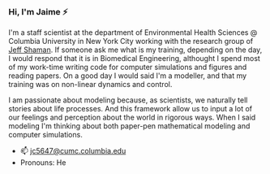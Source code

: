 ### Hi, I'm Jaime ⚡

I'm a staff scientist at the department of Environmental Health Sciences @ Columbia University in New York City working with the research group of [Jeff Shaman](https://blogs.cuit.columbia.edu/jls106/). If someone ask me what is my training, depending on the day, I would respond that it is in Biomedical Engineering, althought I spend most of my work-time writing code for computer simulations and figures and reading papers. On a good day I would said I'm a modeller, and that my training was on non-linear dynamics and control. 

I am passionate about modeling because, as scientists, we naturally tell stories about life processes. And this framework allow us to input a lot of our feelings and perception about the world in rigorous ways. When I said modeling I'm thinking about both paper-pen mathematical modeling and computer simulations.

- 📫 jc5647@cumc.columbia.edu
- Pronouns: He

<!--
I'm a staff scientist at the department of Environmental Health Sciences @ Columbia University in New York City.

- 🔭 I’m currently working on ...
- 🌱 I’m currently learning ...
- 👯 I’m looking to collaborate on ...
- 🤔 I’m looking for help with ...
- 💬 Ask me about ...
- 📫 How to reach me: jc5647@cumc.columbia.edu
- 😄 Pronouns: He
- ⚡ Fun fact: ...
-->

